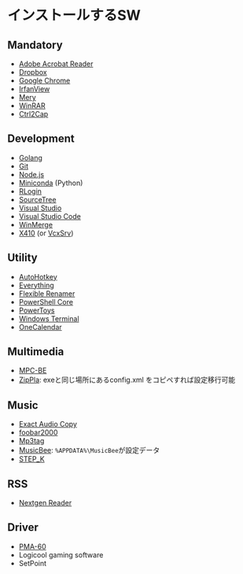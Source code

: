 # インストールするSW

## Mandatory

- [Adobe Acrobat Reader](https://get2.adobe.com/jp/reader/)
- [Dropbox](https://www.dropbox.com/h)
- [Google Chrome](https://www.google.com/intl/ja_jp/chrome/)
- [IrfanView](https://www.microsoft.com/ja-jp/p/irfanview64/9pjz3btl5pv6?ocid=AID2000142_aff_7804_1258413&tduid=(ir__bhs3a6ymvgkftlrpkk0sohzxz32xsxkaazicmcki00)(7804)(1258413)(zufrxFCTPNQ-auJl1i0YPwn_b1Xz5_RJAQ)()&ranMID=39726&ranEAID=zufrxFCTPNQ&ranSiteID=zufrxFCTPNQ-auJl1i0YPwn_b1Xz5_RJAQ&epi=zufrxFCTPNQ-auJl1i0YPwn_b1Xz5_RJAQ&irgwc=1&irclickid=_bhs3a6ymvgkftlrpkk0sohzxz32xsxkaazicmcki00&rtc=1)
- [Mery](https://forest.watch.impress.co.jp/library/software/mery/)
- [WinRAR](https://www.rarlab.com/)
- [Ctrl2Cap](https://docs.microsoft.com/en-us/sysinternals/downloads/ctrl2cap)

## Development

- [Golang](https://golang.org/)
- [Git](https://gitforwindows.org/)
- [Node.js](https://nodejs.org/ja/)
- [Miniconda](https://docs.conda.io/en/latest/miniconda.html) (Python)
- [RLogin](http://nanno.dip.jp/softlib/man/rlogin/#INSTALL)
- [SourceTree](https://www.sourcetreeapp.com/)
- [Visual Studio](https://visualstudio.microsoft.com/ja/vs/)
- [Visual Studio Code](https://code.visualstudio.com/)
- [WinMerge](https://winmerge.org/?lang=ja)
- [X410](https://www.microsoft.com/ja-jp/p/x410/9nlp712zmn9q) (or [VcxSrv](https://sourceforge.net/projects/vcxsrv/))

## Utility

- [AutoHotkey](https://www.autohotkey.com/)
- [Everything](https://forest.watch.impress.co.jp/library/software/everything/)
- [Flexible Renamer](https://hp.vector.co.jp/authors/VA014830/FlexRena/)
- [PowerShell Core](https://github.com/PowerShell/PowerShell/releases)
- [PowerToys](https://github.com/microsoft/PowerToys/releases/)
- [Windows Terminal](https://www.microsoft.com/ja-jp/p/windows-terminal/9n0dx20hk701?rtc=1)
- [OneCalendar](https://www.microsoft.com/ja-jp/p/one-calendar/9wzdncrdr0sf?cid=onecalweb&rtc=1&activetab=pivot:overviewtab)

## Multimedia

- [MPC-BE](https://ja.osdn.net/projects/sfnet_mpcbe/)
- [ZipPla](https://sites.google.com/site/riostoolbox/zippla): exeと同じ場所にあるconfig.xml をコピペすれば設定移行可能
## Music

- [Exact Audio Copy](http://www.exactaudiocopy.de/en/index.php/resources/download/)
- [foobar2000](https://www.foobar2000.org/)
- [Mp3tag](https://www.microsoft.com/ja-jp/p/mp3tag/9nn77tcq1nc8)
- [MusicBee](https://forest.watch.impress.co.jp/library/software/musicbee/): `%APPDATA%\MusicBee`が設定データ
- [STEP_K](https://forest.watch.impress.co.jp/library/software/step_k/)

## RSS

- [Nextgen Reader](https://www.microsoft.com/ja-jp/p/nextgen-reader/9wzdncrfj262)

## Driver

- [PMA-60](https://www.denon.jp/ja-jp/shop/amplifiers_ap/pma60_ap)
- Logicool gaming software
- SetPoint
